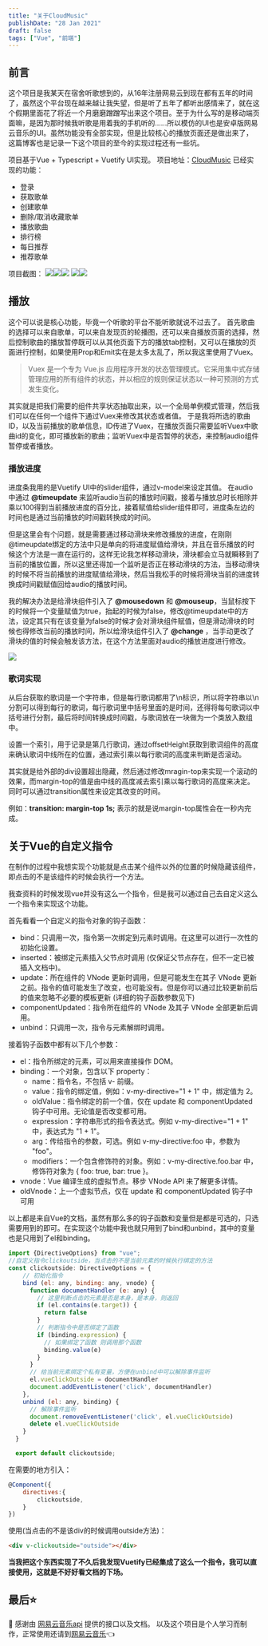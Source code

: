 ```yaml
---
title: "关于CloudMusic"
publishDate: "28 Jan 2021"
draft: false
tags: ["Vue", "前端"]
---
```


## 前言

这个项目是我某天在宿舍听歌想到的，从16年注册网易云到现在都有五年的时间了，虽然这个平台现在越来越让我失望，但是听了五年了都听出感情来了，就在这个假期里面花了将近一个月磨磨蹭蹭写出来这个项目。至于为什么写的是移动端页面嘛，是因为那时候我听歌是用着我的手机听的……所以模仿的UI也是安卓版网易云音乐的UI。虽然功能没有全部实现，但是比较核心的播放页面还是做出来了，这篇博客也是记录一下这个项目的至今的实现过程还有一些坑。

<!--more-->

项目基于Vue + Typescript + Vuetify UI实现。
项目地址：[CloudMusic](https://github.com/Magren0321/cloud-music)
已经实现的功能：

- 登录
- 获取歌单
- 创建歌单
- 删除/取消收藏歌单
- 播放歌曲
- 排行榜
- 每日推荐
- 推荐歌单

项目截图：
![](./1.png)![](./2.png)![](./3.png)
![](./4.png)![](./5.png)

## 播放

这个可以说是核心功能，毕竟一个听歌的平台不能听歌就说不过去了。
首先歌曲的选择可以来自歌单，可以来自发现页的轮播图，还可以来自播放页面的选择，然后控制歌曲的播放暂停既可以从其他页面下方的播放tab控制，又可以在播放的页面进行控制，如果使用Prop和Emit实在是太多太乱了，所以我这里使用了Vuex。

> Vuex 是一个专为 Vue.js 应用程序开发的状态管理模式。它采用集中式存储管理应用的所有组件的状态，并以相应的规则保证状态以一种可预测的方式发生变化。

其实就是把我们需要的组件共享状态抽取出来，以一个全局单例模式管理，然后我们可以在任何一个组件下通过Vuex来修改其状态或者值。
于是我将所选的歌曲ID，以及当前播放的歌单信息，ID传进了Vuex，在播放页面只需要监听Vuex中歌曲id的变化，即可播放新的歌曲；监听Vuex中是否暂停的状态，来控制audio组件暂停或者播放。

### 播放进度

进度条我用的是Vuetify UI中的slider组件，通过v-model来设定其值。
在audio中通过 **@timeupdate** 来监听audio当前的播放时间戳，接着与播放总时长相除并乘以100得到当前播放进度的百分比，接着赋值给slider组件即可，进度条左边的时间也是通过当前播放的时间戳转换成的时间。

但是这里会有个问题，就是需要通过移动滑块来修改播放的进度，在刚刚@timeupdate绑定的方法中只是单向的将进度赋值给滑块，并且在音乐播放的时候这个方法是一直在运行的，这样无论我怎样移动滑块，滑块都会立马就瞬移到了当前的播放位置，所以这里还得加一个监听是否正在移动滑块的方法，当移动滑块的时候不将当前播放的进度赋值给滑块，然后当我松手的时候将滑块当前的进度转换成时间戳赋值回给audio的播放时间。

我的解决办法是给滑块组件引入了 **@mousedown** 和 **@mouseup**，当鼠标按下的时候将一个变量赋值为true，抬起的时候为false，修改@timeupdate中的方法，设定其只有在该变量为false的时候才会对滑块组件赋值，但是滑动滑块的时候也得修改当前的播放时间，所以给滑块组件引入了 **@change** ，当手动更改了滑块的值的时候会触发该方法，在这个方法里面对audio的播放进度进行修改。

![](./6.png)

### 歌词实现

从后台获取的歌词是一个字符串，但是每行歌词都用了\n标识，所以将字符串以\n分割可以得到每行的歌词，每行歌词里中括号里面的是时间，还得将每句歌词以中括号进行分割，最后将时间转换成时间戳，与歌词放在一块做为一个类放入数组中。

设置一个索引，用于记录是第几行歌词，通过offsetHeight获取到歌词组件的高度来确认歌词中线所在的位置，通过索引乘以每行歌词的高度来判断是否滚动。

其实就是给外部的div设置超出隐藏，然后通过修改mragin-top来实现一个滚动的效果，而margin-top的值是由中线的高度减去索引乘以每行歌词的高度来决定。同时可以通过transition属性来设定其改变的时间。

例如：**transition: margin-top 1s;**
表示的就是说margin-top属性会在一秒内完成。

## 关于Vue的自定义指令

在制作的过程中我想实现个功能就是点击某个组件以外的位置的时候隐藏该组件，即点击的不是该组件的时候会执行一个方法。

我查资料的时候发现vue并没有这么一个指令，但是我可以通过自己去自定义这么一个指令来实现这个功能。

首先看看一个自定义的指令对象的钩子函数：

- bind：只调用一次，指令第一次绑定到元素时调用。在这里可以进行一次性的初始化设置。
- inserted：被绑定元素插入父节点时调用 (仅保证父节点存在，但不一定已被插入文档中)。
- update：所在组件的 VNode 更新时调用，但是可能发生在其子 VNode 更新之前。指令的值可能发生了改变，也可能没有。但是你可以通过比较更新前后的值来忽略不必要的模板更新 (详细的钩子函数参数见下)
- componentUpdated：指令所在组件的 VNode 及其子 VNode 全部更新后调用。
- unbind：只调用一次，指令与元素解绑时调用。

接着钩子函数中都有以下几个参数：

- el：指令所绑定的元素，可以用来直接操作 DOM。
- binding：一个对象，包含以下 property：
  - name：指令名，不包括 v- 前缀。
  - value：指令的绑定值，例如：v-my-directive="1 + 1" 中，绑定值为 2。
  - oldValue：指令绑定的前一个值，仅在 update 和 componentUpdated 钩子中可用。无论值是否改变都可用。
  - expression：字符串形式的指令表达式。例如 v-my-directive="1 + 1" 中，表达式为 "1 + 1"。
  - arg：传给指令的参数，可选。例如 v-my-directive:foo 中，参数为 "foo"。
  - modifiers：一个包含修饰符的对象。例如：v-my-directive.foo.bar 中，修饰符对象为 { foo: true, bar: true }。
- vnode：Vue 编译生成的虚拟节点。移步 VNode API 来了解更多详情。
- oldVnode：上一个虚拟节点，仅在 update 和 componentUpdated 钩子中可用

以上都是来自Vue的文档，虽然有那么多的钩子函数和变量但是都是可选的，只选需要用到的即可。在实现这个功能中我也就只用到了bind和unbind，其中的变量也是只用到了el和binding。

```js
import {DirectiveOptions} from "vue";
//自定义指令clickoutside，当点击的不是当前元素的时候执行绑定的方法
const clickoutside: DirectiveOptions = {
    // 初始化指令
    bind (el: any, binding: any, vnode) {
      function documentHandler (e: any) {
        // 这里判断点击的元素是否是本身，是本身，则返回
        if (el.contains(e.target)) {
          return false
        }
        // 判断指令中是否绑定了函数
        if (binding.expression) {
          // 如果绑定了函数 则调用那个函数
          binding.value(e)
        }
      }
      // 给当前元素绑定个私有变量，方便在unbind中可以解除事件监听
      el.vueClickOutside = documentHandler
      document.addEventListener('click', documentHandler)
    },
    unbind (el: any, binding) {
      // 解除事件监听
      document.removeEventListener('click', el.vueClickOutside)
      delete el.vueClickOutside
    }
  }

  export default clickoutside;
```

在需要的地方引入：

```js
@Component({
    directives:{
        clickoutside,
    }
})
```

使用(当点击的不是该div的时候调用outside方法)：

```html
<div v-clickoutside="outside"></div>
```

**当我把这个东西实现了不久后我发现Vuetify已经集成了这么一个指令，我可以直接使用，这就是不好好看文档的下场。**

## 最后⭐️

🙏 感谢由 [网易云音乐api](https://github.com/Binaryify/NeteaseCloudMusicApi) 提供的接口以及文档。
以及这个项目是个人学习而制作，正常使用还请到[网易云音乐](https://music.163.com/)👈
